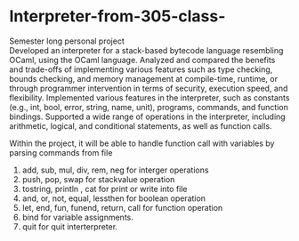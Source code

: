 # Interpreter-from-305-class-
Semester long personal project
<br>
Developed an interpreter for a stack-based bytecode language resembling OCaml, using the OCaml language.
Analyzed and compared the benefits and trade-offs of implementing various features such as type checking, bounds checking, and memory management at compile-time, runtime, or through programmer intervention in terms of security, execution speed, and flexibility.
Implemented various features in the interpreter, such as constants (e.g., int, bool, error, string, name, unit), programs, commands, and function bindings.
Supported a wide range of operations in the interpreter, including arithmetic, logical, and conditional statements, as well as function calls.


Within the project, 
it will be able to handle function call with variables by parsing commands from file 
1. add, sub, mul, div, rem, neg for interger operations
2. push, pop, swap for stackvalue operation
3. tostring, println , cat for print or write into file
4. and, or, not, equal, lessthen for boolean operation
5. let, end, fun, funend, return, call for function operation
6. bind for variable assignments. 
7. quit for quit interterpreter.
